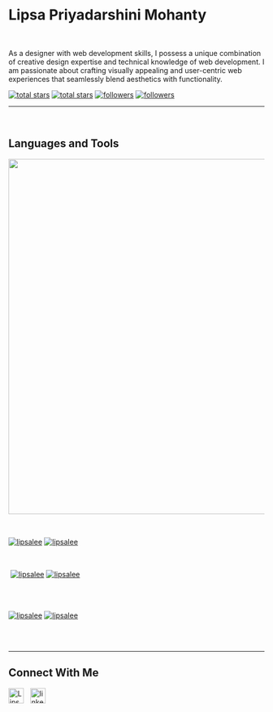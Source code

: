 <h1> Lipsa Priyadarshini Mohanty</h1>
<br /> 
<p align="left">As a designer with web development skills, I possess a unique combination of creative design expertise and technical knowledge of web development. I am passionate about crafting visually appealing and user-centric web experiences that seamlessly blend aesthetics with functionality.</p>
                    

<p align="left"></p>
<p align="left"> 
  <a href="https://github.com/lipsalee?tab=repositories&sort=stargazers#gh-light-mode-only">
    <img alt="total stars" title="Total stars on GitHub" src="https://custom-icon-badges.demolab.com/github/stars/lipsalee?color=3ea97d&style=for-the-badge&labelColor=40b682&logo=star#gh-light-mode-only"/></a>
  
  <a href="https://github.com/lipsalee?tab=repositories&sort=stargazers#gh-dark-mode-only">
    <img alt="total stars" title="Total stars on GitHub" src="https://custom-icon-badges.demolab.com/github/stars/lipsalee?color=655489&style=for-the-badge&labelColor=c691e9&logo=star#gh-dark-mode-only"/></a>
  
  <a href="https://github.com/lipsalee?tab=followers#gh-light-mode-only">
    <img alt="followers" title="Follow me on Github" src="https://custom-icon-badges.demolab.com/github/followers/lipsalee?color=2c4954&labelColor=2c3e50&style=for-the-badge&logo=person-add&label=Follow&logoColor=white#gh-light-mode-only"/></a>
    
  <a href="https://github.com/lipsalee?tab=followers#gh-dark-mode-only">
    <img alt="followers" title="Follow me on Github" src="https://custom-icon-badges.demolab.com/github/followers/lipsalee?color=dacc84&labelColor=f9e692&style=for-the-badge&logo=person-add&label=Follow&logoColor=white#gh-dark-mode-only"/></a>
</p>

---
<br />

                    
<h2>Languages and Tools</h2> 
<p align="left">
<img width="700px"  src="https://skillicons.dev/icons?i=html,css,mysql,c,git,python,django,cpp"  />
<!--   <a href="https://www.w3schools.com/cpp/" target="_blank" rel="noreferrer"> <img src="https://img.icons8.com/?size=512&id=40669&format=png" alt="cplusplus" width="70px"height="70px"/> </a> -->
</p>
<br />

                    

 <p><a href="https://github.com/lipsalee#gh-dark-mode-only" target="_blank"><img align="center" src="https://github-readme-stats.vercel.app/api/top-langs/?username=lipsalee&langs_count=6&show_icon=true&layout=compact&theme=nightowl#gh-dark-mode-only" alt="lipsalee" /></a>
  <a href="https://github.com/lipsalee#gh-light-mode-only" target="_blank"><img align="center" src="https://github-readme-stats.vercel.app/api/top-langs/?username=lipsalee&langs_count=6&show_icon=true&layout=compact&theme=vue#gh-light-mode-only" alt="lipsalee" /></a>
</p>

<br />

<p>&nbsp;<a href="https://github.com/lipsalee#gh-dark-mode-only" target="_blank"><img align="center" src="https://github-readme-stats.vercel.app/api?username=lipsalee&count_private=true&show_icons=true&theme=nightowl#gh-dark-mode-only" alt="lipsalee" /></a>
<a href="https://github.com/lipsalee#gh-light-mode-only" target="_blank"><img align="center" src="https://github-readme-stats.vercel.app/api?username=lipsalee&count_private=true&show_icons=true&theme=vue#gh-light-mode-only" alt="lipsalee" /></a>
</p> 
<br>
<br />

<p><a href="https://github.com/lipsalee#gh-dark-mode-only" target="_blank"><img align="center" src="https://streak-stats.demolab.com?user=lipsalee&theme=nightowl#gh-dark-mode-only" alt="lipsalee"/></a>
<a href="https://github.com/lipsalee#gh-light-mode-only" target="_blank"><img align="center" src="https://streak-stats.demolab.com?user=lipsalee&theme=vue#gh-light-mode-only" alt="lipsalee"/></a></p>
<br/>
<br />



---


                    

                

<h2>Connect With Me</h2> 
<p align="left">
<a href="https://twitter.com/LipsaLee" target="_blank"><img align="left" width="30px" style="padding-right:10px;" src="https://raw.githubusercontent.com/rahuldkjain/github-profile-readme-generator/master/src/images/icons/Social/twitter.svg" alt="LipsaLee" /></a>
<!-- <a href="https://instagram.com/_._.lee_._" target="_blank"><img align="left" width="30px" style="padding-right:10px" src="https://raw.githubusercontent.com/rahuldkjain/github-profile-readme-generator/master/src/images/icons/Social/instagram.svg" alt="_._.lee_._" /></a> -->
<a href="www.linkedin.com/in/lipsa-priyadarshini-mohanty-189579231" target="_blank"><img align="left" alt="linkedin" width="30px" style="padding-right: 10px;" src="https://cdn.jsdelivr.net/gh/devicons/devicon/icons/linkedin/linkedin-original.svg" /></a>
</p>

                
